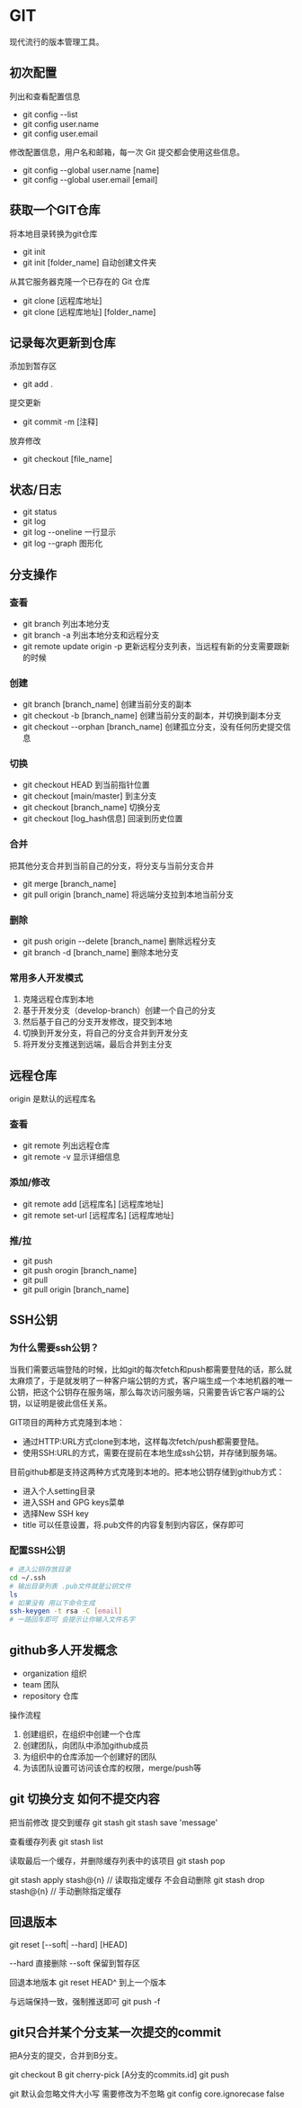 # GIT
现代流行的版本管理工具。

## 初次配置
列出和查看配置信息
- git config --list
- git config user.name
- git config user.email

修改配置信息，用户名和邮箱，每一次 Git 提交都会使用这些信息。
- git config --global user.name [name]  
- git config --global user.email [email]


## 获取一个GIT仓库
将本地目录转换为git仓库
- git init
- git init [folder_name] 自动创建文件夹

从其它服务器克隆一个已存在的 Git 仓库
- git clone [远程库地址]
- git clone [远程库地址] [folder_name]

## 记录每次更新到仓库
添加到暂存区
- git add .

提交更新
- git commit -m [注释]

放弃修改
- git checkout [file_name]

## 状态/日志
- git status
- git log
- git log --oneline 一行显示
- git log --graph 图形化

## 分支操作
### 查看
- git branch 列出本地分支
- git branch -a 列出本地分支和远程分支
- git remote update origin -p 更新远程分支列表，当远程有新的分支需要跟新的时候

### 创建
- git branch [branch_name] 创建当前分支的副本
- git checkout -b [branch_name] 创建当前分支的副本，并切换到副本分支
- git checkout --orphan [branch_name] 创建孤立分支，没有任何历史提交信息

### 切换
- git checkout HEAD 到当前指针位置
- git checkout [main/master] 到主分支
- git checkout [branch_name] 切换分支
- git checkout [log_hash信息] 回滚到历史位置

### 合并
把其他分支合并到当前自己的分支，将分支与当前分支合并
- git merge [branch_name]
- git pull origin [branch_name] 将远端分支拉到本地当前分支

### 删除
- git push origin --delete [branch_name] 删除远程分支
- git branch -d [branch_name] 删除本地分支

### 常用多人开发模式
1. 克隆远程仓库到本地
2. 基于开发分支（develop-branch）创建一个自己的分支
3. 然后基于自己的分支开发修改，提交到本地
4. 切换到开发分支，将自己的分支合并到开发分支
5. 将开发分支推送到远端，最后合并到主分支

## 远程仓库
origin 是默认的远程库名
### 查看
- git remote 列出远程仓库
- git remote -v 显示详细信息

### 添加/修改
- git remote add [远程库名] [远程库地址]
- git remote set-url [远程库名] [远程库地址]

### 推/拉
- git push
- git push orogin [branch_name]
- git pull
- git pull origin [branch_name]

## SSH公钥
### 为什么需要ssh公钥？
当我们需要远端登陆的时候，比如git的每次fetch和push都需要登陆的话，那么就太麻烦了，于是就发明了一种客户端公钥的方式，客户端生成一个本地机器的唯一公钥，把这个公钥存在服务端，那么每次访问服务端，只需要告诉它客户端的公钥，以证明是彼此信任关系。

GIT项目的两种方式克隆到本地：
- 通过HTTP:URL方式clone到本地，这样每次fetch/push都需要登陆。
- 使用SSH:URL的方式，需要在提前在本地生成ssh公钥，并存储到服务端。

目前github都是支持这两种方式克隆到本地的。把本地公钥存储到github方式：
- 进入个人setting目录
- 进入SSH and GPG keys菜单
- 选择New SSH key
- title 可以任意设置，将.pub文件的内容复制到内容区，保存即可

### 配置SSH公钥
```sh
# 进入公钥存放目录
cd ~/.ssh
# 输出目录列表 .pub文件就是公钥文件
ls
# 如果没有 用以下命令生成
ssh-keygen -t rsa -C [email]
# 一路回车即可 会提示让你输入文件名字
```

## github多人开发概念
- organization 组织
- team 团队
- repository 仓库

操作流程
1. 创建组织，在组织中创建一个仓库
2. 创建团队，向团队中添加github成员
3. 为组织中的仓库添加一个创建好的团队
4. 为该团队设置可访问该仓库的权限，merge/push等


## git 切换分支 如何不提交内容

把当前修改 提交到缓存
git stash
git stash save 'message'

查看缓存列表
git stash list

读取最后一个缓存，并删除缓存列表中的该项目
git stash pop


git stash apply stash@{n} // 读取指定缓存 不会自动删除
git stash drop stash@{n} // 手动删除指定缓存



## 回退版本
git reset [--soft| --hard] [HEAD]

--hard 直接删除
--soft 保留到暂存区

回退本地版本
git reset HEAD^   到上一个版本

与远端保持一致，强制推送即可
git push -f


## git只合并某个分支某一次提交的commit
把A分支的提交，合并到B分支。

git checkout B
git cherry-pick [A分支的commits.id]
git push


git 默认会忽略文件大小写
需要修改为不忽略
git config core.ignorecase false
